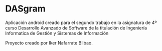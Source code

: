# DASgram

Aplicación android creado para el segundo trabajo en la asignatura de 4º curso Desarrollo Avanzado de Software de la titulación de Ingeniería Informatica de Gestión y Sistemas de Información

Proyecto creado por Iker Nafarrate Bilbao.
